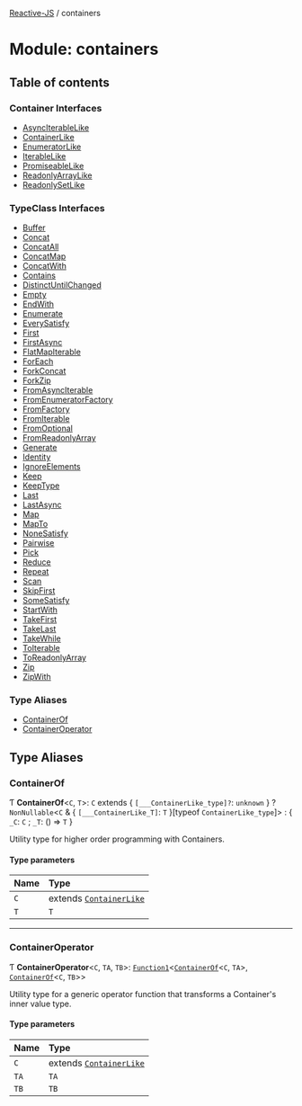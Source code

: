 [Reactive-JS](../README.md) / containers

# Module: containers

## Table of contents

### Container Interfaces

- [AsyncIterableLike](../interfaces/containers.AsyncIterableLike.md)
- [ContainerLike](../interfaces/containers.ContainerLike.md)
- [EnumeratorLike](../interfaces/containers.EnumeratorLike.md)
- [IterableLike](../interfaces/containers.IterableLike.md)
- [PromiseableLike](../interfaces/containers.PromiseableLike.md)
- [ReadonlyArrayLike](../interfaces/containers.ReadonlyArrayLike.md)
- [ReadonlySetLike](../interfaces/containers.ReadonlySetLike.md)

### TypeClass Interfaces

- [Buffer](../interfaces/containers.Buffer.md)
- [Concat](../interfaces/containers.Concat.md)
- [ConcatAll](../interfaces/containers.ConcatAll.md)
- [ConcatMap](../interfaces/containers.ConcatMap.md)
- [ConcatWith](../interfaces/containers.ConcatWith.md)
- [Contains](../interfaces/containers.Contains.md)
- [DistinctUntilChanged](../interfaces/containers.DistinctUntilChanged.md)
- [Empty](../interfaces/containers.Empty.md)
- [EndWith](../interfaces/containers.EndWith.md)
- [Enumerate](../interfaces/containers.Enumerate.md)
- [EverySatisfy](../interfaces/containers.EverySatisfy.md)
- [First](../interfaces/containers.First.md)
- [FirstAsync](../interfaces/containers.FirstAsync.md)
- [FlatMapIterable](../interfaces/containers.FlatMapIterable.md)
- [ForEach](../interfaces/containers.ForEach.md)
- [ForkConcat](../interfaces/containers.ForkConcat.md)
- [ForkZip](../interfaces/containers.ForkZip.md)
- [FromAsyncIterable](../interfaces/containers.FromAsyncIterable.md)
- [FromEnumeratorFactory](../interfaces/containers.FromEnumeratorFactory.md)
- [FromFactory](../interfaces/containers.FromFactory.md)
- [FromIterable](../interfaces/containers.FromIterable.md)
- [FromOptional](../interfaces/containers.FromOptional.md)
- [FromReadonlyArray](../interfaces/containers.FromReadonlyArray.md)
- [Generate](../interfaces/containers.Generate.md)
- [Identity](../interfaces/containers.Identity.md)
- [IgnoreElements](../interfaces/containers.IgnoreElements.md)
- [Keep](../interfaces/containers.Keep.md)
- [KeepType](../interfaces/containers.KeepType.md)
- [Last](../interfaces/containers.Last.md)
- [LastAsync](../interfaces/containers.LastAsync.md)
- [Map](../interfaces/containers.Map.md)
- [MapTo](../interfaces/containers.MapTo.md)
- [NoneSatisfy](../interfaces/containers.NoneSatisfy.md)
- [Pairwise](../interfaces/containers.Pairwise.md)
- [Pick](../interfaces/containers.Pick.md)
- [Reduce](../interfaces/containers.Reduce.md)
- [Repeat](../interfaces/containers.Repeat.md)
- [Scan](../interfaces/containers.Scan.md)
- [SkipFirst](../interfaces/containers.SkipFirst.md)
- [SomeSatisfy](../interfaces/containers.SomeSatisfy.md)
- [StartWith](../interfaces/containers.StartWith.md)
- [TakeFirst](../interfaces/containers.TakeFirst.md)
- [TakeLast](../interfaces/containers.TakeLast.md)
- [TakeWhile](../interfaces/containers.TakeWhile.md)
- [ToIterable](../interfaces/containers.ToIterable.md)
- [ToReadonlyArray](../interfaces/containers.ToReadonlyArray.md)
- [Zip](../interfaces/containers.Zip.md)
- [ZipWith](../interfaces/containers.ZipWith.md)

### Type Aliases

- [ContainerOf](containers.md#containerof)
- [ContainerOperator](containers.md#containeroperator)

## Type Aliases

### ContainerOf

Ƭ **ContainerOf**<`C`, `T`\>: `C` extends { `[___ContainerLike_type]?`: `unknown`  } ? `NonNullable`<`C` & { `[___ContainerLike_T]`: `T`  }[typeof `ContainerLike_type`]\> : { `_C`: `C` ; `_T`: () => `T`  }

Utility type for higher order programming with Containers.

#### Type parameters

| Name | Type |
| :------ | :------ |
| `C` | extends [`ContainerLike`](../interfaces/containers.ContainerLike.md) |
| `T` | `T` |

___

### ContainerOperator

Ƭ **ContainerOperator**<`C`, `TA`, `TB`\>: [`Function1`](functions.md#function1)<[`ContainerOf`](containers.md#containerof)<`C`, `TA`\>, [`ContainerOf`](containers.md#containerof)<`C`, `TB`\>\>

Utility type for a generic operator function that transforms a Container's inner value type.

#### Type parameters

| Name | Type |
| :------ | :------ |
| `C` | extends [`ContainerLike`](../interfaces/containers.ContainerLike.md) |
| `TA` | `TA` |
| `TB` | `TB` |
